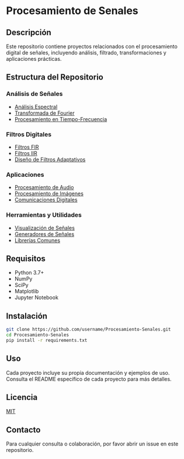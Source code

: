 # Procesamiento de Senales

## Descripción
Este repositorio contiene proyectos relacionados con el procesamiento digital de señales, incluyendo análisis, filtrado, transformaciones y aplicaciones prácticas.

## Estructura del Repositorio

### Análisis de Señales
- [Análisis Espectral](/proyectos/analisis-espectral)
- [Transformada de Fourier](/proyectos/transformada-fourier)
- [Procesamiento en Tiempo-Frecuencia](/proyectos/tiempo-frecuencia)

### Filtros Digitales
- [Filtros FIR](/proyectos/filtros-fir)
- [Filtros IIR](/proyectos/filtros-iir)
- [Diseño de Filtros Adaptativos](/proyectos/filtros-adaptativos)

### Aplicaciones
- [Procesamiento de Audio](/proyectos/audio)
- [Procesamiento de Imágenes](/proyectos/imagenes)
- [Comunicaciones Digitales](/proyectos/comunicaciones)

### Herramientas y Utilidades
- [Visualización de Señales](/proyectos/visualizacion)
- [Generadores de Señales](/proyectos/generadores)
- [Librerías Comunes](/proyectos/librerias)

## Requisitos
- Python 3.7+
- NumPy
- SciPy
- Matplotlib
- Jupyter Notebook

## Instalación
```bash
git clone https://github.com/username/Procesamiento-Senales.git
cd Procesamiento-Senales
pip install -r requirements.txt
```

## Uso
Cada proyecto incluye su propia documentación y ejemplos de uso. Consulta el README específico de cada proyecto para más detalles.

## Licencia
[MIT](LICENSE)

## Contacto
Para cualquier consulta o colaboración, por favor abrir un issue en este repositorio.